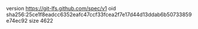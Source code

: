 version https://git-lfs.github.com/spec/v1
oid sha256:25ce1f8eadcc6352eafc47ccf33fcea2f7e17d44d13ddab6b50733859e74ec92
size 4622
